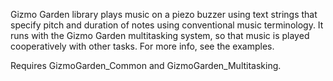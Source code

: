 Gizmo Garden library plays music on a piezo buzzer using text strings that specify pitch and duration of notes using conventional music terminology. It runs with the Gizmo Garden multitasking system, so that music is played cooperatively with other tasks. For more info, see the examples.

Requires GizmoGarden_Common and GizmoGarden_Multitasking.
